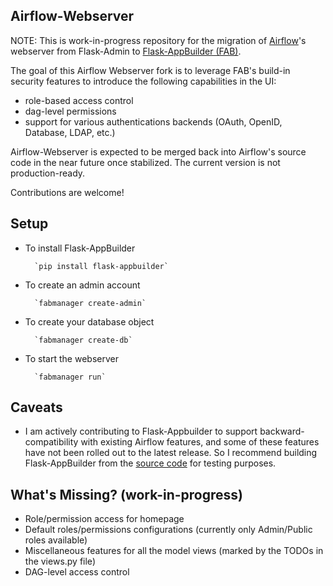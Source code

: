 Airflow-Webserver
--------------------------------------------------------------

NOTE: This is work-in-progress repository for the migration of [Airflow](https://github.com/apache/incubator-airflow)'s webserver from Flask-Admin to [Flask-AppBuilder (FAB)](https://github.com/dpgaspar/Flask-AppBuilder).

The goal of this Airflow Webserver fork is to leverage FAB's build-in security features to introduce the following capabilities in the UI:
- role-based access control
- dag-level permissions
- support for various authentications backends (OAuth, OpenID, Database, LDAP, etc.)

Airflow-Webserver is expected to be merged back into Airflow's source code in the near future once stabilized. The current version is not production-ready.

Contributions are welcome!

Setup
--------------------------------------------------------------

- To install Flask-AppBuilder

        `pip install flask-appbuilder`

- To create an admin account

        `fabmanager create-admin`

- To create your database object

        `fabmanager create-db`

- To start the webserver

        `fabmanager run`

Caveats
--------------------------------------------------------------

- I am actively contributing to Flask-Appbuilder to support backward-compatibility with existing Airflow features, and some of these features have not been rolled out to the latest release. So I recommend building Flask-AppBuilder from the [source code](https://github.com/dpgaspar/Flask-AppBuilder) for testing purposes.

What's Missing? (work-in-progress)
--------------------------------------------------------------
- Role/permission access for homepage
- Default roles/permissions configurations (currently only Admin/Public roles available)
- Miscellaneous features for all the model views (marked by the TODOs in the views.py file)
- DAG-level access control
